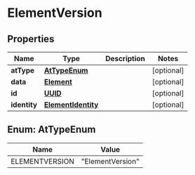 

# ElementVersion

## Properties

Name | Type | Description | Notes
------------ | ------------- | ------------- | -------------
**atType** | [**AtTypeEnum**](#AtTypeEnum) |  |  [optional]
**data** | [**Element**](Element.md) |  |  [optional]
**id** | [**UUID**](UUID.md) |  |  [optional]
**identity** | [**ElementIdentity**](ElementIdentity.md) |  |  [optional]



## Enum: AtTypeEnum

Name | Value
---- | -----
ELEMENTVERSION | &quot;ElementVersion&quot;



